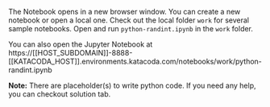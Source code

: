 The Notebook opens in a new browser window. You can create a new notebook or open a local one. Check out the local folder `work` for several sample notebooks. Open and run `python-randint.ipynb` in the `work` folder.

You can also open the Jupyter Notebook at https://[[HOST_SUBDOMAIN]]-8888-[[KATACODA_HOST]].environments.katacoda.com/notebooks/work/python-randint.ipynb

**Note:**
There are placeholder(s) to write python code. If you need any help, you can checkout solution tab.